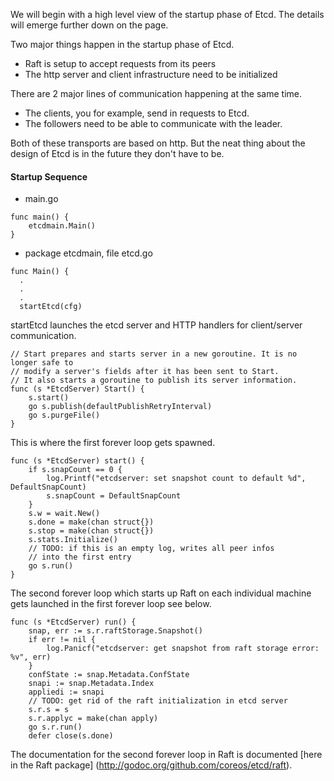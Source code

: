 We will begin with a high level view of the startup phase of Etcd.  The
details will emerge further down on the page.

Two major things happen in the startup phase of Etcd.

* Raft is setup to accept requests from its peers
* The http server and client infrastructure need to be initialized

There are 2 major lines of communication happening at the same time.

* The clients, you for example, send in requests to Etcd.
* The followers need to be able to communicate with the leader.

Both of these transports are based on http.  But the neat thing about
the design of Etcd is in the future they don't have to be.

#### Startup Sequence

* main.go

```
func main() {
	etcdmain.Main()
}
```

* package etcdmain, file etcd.go

```
func Main() {
  .
  .
  .
  startEtcd(cfg)
```

startEtcd launches the etcd server and HTTP handlers for client/server communication.

```
// Start prepares and starts server in a new goroutine. It is no longer safe to
// modify a server's fields after it has been sent to Start.
// It also starts a goroutine to publish its server information.
func (s *EtcdServer) Start() {
	s.start()
	go s.publish(defaultPublishRetryInterval)
	go s.purgeFile()
}
```

This is where the first forever loop gets spawned.

```
func (s *EtcdServer) start() {
	if s.snapCount == 0 {
		log.Printf("etcdserver: set snapshot count to default %d", DefaultSnapCount)
		s.snapCount = DefaultSnapCount
	}
	s.w = wait.New()
	s.done = make(chan struct{})
	s.stop = make(chan struct{})
	s.stats.Initialize()
	// TODO: if this is an empty log, writes all peer infos
	// into the first entry
	go s.run()
}

```

The second forever loop which starts up Raft on each individual machine gets
launched in the first forever loop see below.


```
func (s *EtcdServer) run() {
	snap, err := s.r.raftStorage.Snapshot()
	if err != nil {
		log.Panicf("etcdserver: get snapshot from raft storage error: %v", err)
	}
	confState := snap.Metadata.ConfState
	snapi := snap.Metadata.Index
	appliedi := snapi
	// TODO: get rid of the raft initialization in etcd server
	s.r.s = s
	s.r.applyc = make(chan apply)
	go s.r.run()
	defer close(s.done)
```

The documentation for the second forever loop in Raft is documented
[here in the Raft package]
(http://godoc.org/github.com/coreos/etcd/raft).
